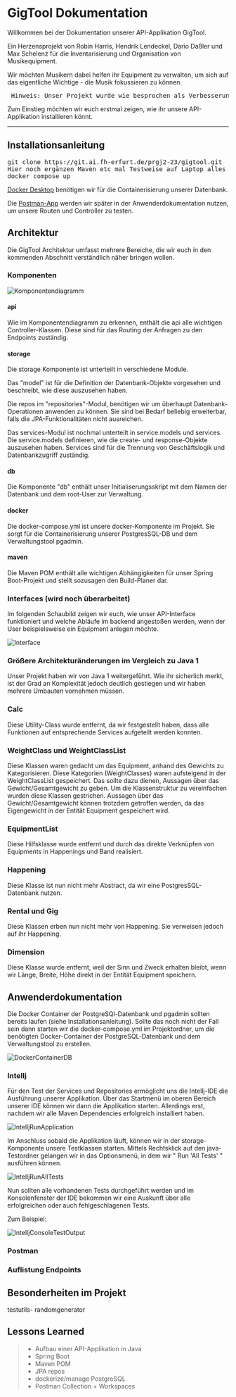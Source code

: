 # GigTool Dokumentation

Willkommen bei der Dokumentation unserer API-Applikation GigTool.

Ein Herzensprojekt von Robin Harris, Hendrik Lendeckel, Dario Daßler und Max Schelenz für die Inventarisierung und Organisation von Musikequipment.

Wir möchten Musikern dabei helfen ihr Equipment zu verwalten, um sich auf das eigentliche Wichtige - die Musik fokussieren zu können.

<pre> Hinweis: Unser Projekt wurde wie besprochen als Verbesserungsversuch für Java 1 angemeldet. </pre>

Zum Einstieg möchten wir euch erstmal zeigen, wie ihr unsere API-Applikation installieren könnt.

--- 

## Installationsanleitung



<pre>git clone https://git.ai.fh-erfurt.de/prgj2-23/gigtool.git
Hier noch ergänzen Maven etc mal Testweise auf Laptop alles durchklicken
docker compose up</pre>

[Docker Desktop](https://www.docker.com/products/docker-desktop/) benötigen wir für die Containerisierung unserer Datenbank.


Die [Postman-App](https://www.postman.com/downloads/) werden wir später in der Anwenderdokumentation nutzen, um unsere Routen und Controller zu testen.

## Architektur

Die GigTool Architektur umfasst mehrere Bereiche, die wir euch in den kommenden Abschnitt verständlich näher bringen wollen.


### Komponenten

![Komponentendiagramm](assets/Komponentendiagramm.drawio.v2.png "Komponentendiagramm GigTool")

#### api
Wie im Komponentendiagramm zu erkennen, enthält die api alle wichtigen Controller-Klassen.
Diese sind für das Routing der Anfragen zu den Endpoints zuständig.

#### storage
Die storage Komponente ist unterteilt in verschiedene Module.

Das "model" ist für die Definition der Datenbank-Objekte vorgesehen und beschreibt, wie diese auszusehen haben.

Die repos im "repositories"-Modul, benötigen wir um überhaupt Datenbank-Operationen anwenden zu können. 
Sie sind bei Bedarf beliebig erweiterbar, falls die JPA-Funktionalitäten nicht ausreichen.

Das services-Modul ist nochmal unterteilt in service.models und services.
Die service.models definieren, wie die create- und response-Objekte auszusehen haben.
Services sind für die Trennung von Geschäftslogik und Datenbankzugriff zuständig.

#### db
Die Komponente "db" enthält unser Initialiserungsskript mit dem Namen der Datenbank und dem root-User zur Verwaltung.

#### docker
Die docker-compose.yml ist unsere docker-Komponente im Projekt. Sie sorgt für die Containerisierung unserer PostgresSQL-DB und dem Verwaltungstool pgadmin.

#### maven
Die Maven POM enthält alle wichtigen Abhängigkeiten für unser Spring Boot-Projekt und stellt sozusagen den Build-Planer dar.


### Interfaces (wird noch überarbeitet)

Im folgenden Schaubild zeigen wir euch, wie unser API-Interface funktioniert und welche Abläufe im backend angestoßen werden, wenn der User beispielsweise ein Equipment anlegen möchte.

![Interface](assets/EquipmentInterface.png "Interface Equipment")



### Größere Architekturänderungen im Vergleich zu Java 1

Unser Projekt haben wir von Java 1 weitergeführt. Wie ihr sicherlich merkt, ist der Grad an Komplexität jedoch deutlich gestiegen und wir haben mehrere Umbauten vornehmen müssen.

### Calc

Diese Utility-Class wurde entfernt, da wir festgestellt haben, dass alle Funktionen auf entsprechende Services aufgeteilt werden konnten.

### WeightClass und WeightClassList

Diese Klassen waren gedacht um das Equipment, anhand des Gewichts zu Kategorisieren.
Diese Kategorien (WeightClasses) waren aufsteigend in der WeightClassList gespeichert.
Das sollte dazu dienen, Aussagen über das Gewicht/Gesamtgewicht zu geben.
Um die Klassenstruktur zu vereinfachen wurden diese Klassen gestrichen.
Aussagen über das Gewicht/Gesamtgewicht können trotzdem getroffen werden, da das Eigengewicht in der
Entität Equipment gespeichert wird.

### EquipmentList

Diese Hilfsklasse wurde entfernt und durch das direkte Verknüpfen von Equipments in Happenings und Band realisiert.

### Happening

Diese Klasse ist nun nicht mehr Abstract, da wir eine PostgresSQL-Datenbank nutzen.

### Rental und Gig

Diese Klassen erben nun nicht mehr von Happening. Sie verweisen jedoch auf ihr Happening.

### Dimension

Diese Klasse wurde entfernt, weil der Sinn und Zweck erhalten bleibt, wenn wir Länge, Breite, Höhe direkt in der Entität
Equipment speichern.

## Anwenderdokumentation

Die Docker Container der PostgreSQl-Datenbank und pgadmin sollten bereits laufen (siehe Installationsanleitung).
Sollte das noch nicht der Fall sein dann starten wir die docker-compose.yml im Projektordner, um die benötigten Docker-Container der PostgreSQL-Datenbank und dem Verwaltungstool zu erstellen.

![DockerContainerDB](assets/CreatedContainersPostgreSQL.png "PostgreSQL Container")

### Intellj

Für den Test der Services und Repositories ermöglicht uns die Intellj-IDE die Ausführung unserer Applikation.
Über das Startmenü im oberen Bereich unserer IDE können wir dann die Applikation starten. Allerdings erst, nachdem wir alle Maven Dependencies erfolgreich installiert haben.

![IntelljRunApplication](assets/RunApplicationField.png "Application Startmenü")

Im Anschluss sobald die Applikation läuft, können wir in der storage-Komponente unsere Testklassen starten.
Mittels Rechtsklick auf den java-Testordner gelangen wir in das Optionsmenü, in dem wir " Run 'All Tests' " ausführen können.

![IntelljRunAllTests](assets/RunAllTestsMenu.png "Run All Tests")

Nun sollten alle vorhandenen Tests durchgeführt werden und im Konsolenfenster der IDE bekommen wir eine Auskunft über alle erfolgreichen oder auch fehlgeschlagenen Tests.

Zum Beispiel:

![IntelljConsoleTestOutput](assets/TestConsoleOutput.png "Console Output")

### Postman

### Auflistung Endpoints

## Besonderheiten im Projekt

testutils- randomgenerator


## Lessons Learned

> - Aufbau einer API-Applikation in Java
> - Spring Boot
> - Maven POM
> - JPA repos
> - dockerize/manage PostgreSQL
> - Postman Collection + Workspaces


